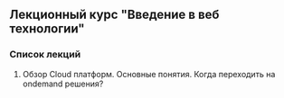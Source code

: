 ## Лекционный курс "Введение в веб технологии"
### Список лекций

1. Обзор Cloud платформ. Основные понятия. Когда переходить на ondemand решения?

